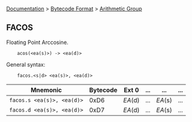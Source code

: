 [Documentation](../../README.md) > [Bytecode Format](../README.md) > [Arithmetic Group](../InstructionsArithmetic.md)

## FACOS

Floating Point Arccosine.

        acos(<ea(s)>) -> <ea(d)>

General syntax:

        facos.<s|d> <ea(s)>, <ea(d)>

| Mnemonic | Bytecode | Ext 0 | ... | ... | ... |
| - | - | - | - | - | - |
| `facos.s <ea(s)>, <ea(d)>` | 0xD6 | *EA*(d) | ... | *EA*(s) | ... |
| `facos.d <ea(s)>, <ea(d)>` | 0xD7 | *EA*(d) | ... | *EA*(s) | ... |
